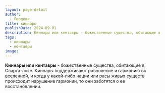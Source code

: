 ```yaml
---
layout: page-detail
author:
  - Яшодеви
title: киннары
publishDate: 2024-09-01
description: Киннары или кентавры - божественные существа, обитающие в Сварга-локе. Киннары поддерживают равновесие и гармонию во вселенной, и когда у какой-либо нации или расы живых существ происходит нарушение гармонии, то они заботятся о ее восстановлении.
tags:
  - киннары
  - кентавры
image:
---
```

**Киннары или кентавры** - божественные существа, обитающие в Сварга-локе. Киннары поддерживают равновесие и гармонию во вселенной, и когда у какой-либо нации или расы живых существ происходит нарушение гармонии, то они заботятся о ее восстановлении.

